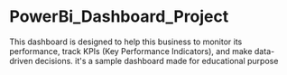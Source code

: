 # PowerBi_Dashboard_Project
This dashboard is designed to help this business to monitor its performance, track KPIs (Key Performance Indicators), and make data-driven decisions.
it's a sample dashboard made for educational purpose
